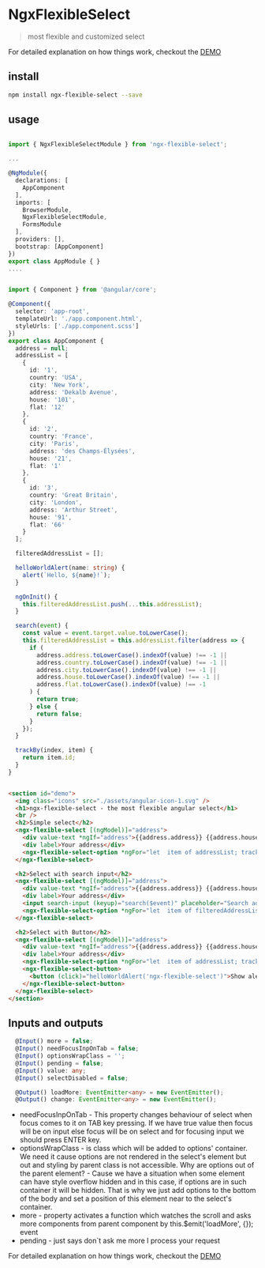 # NgxFlexibleSelect


> most flexible and customized select

For detailed explanation on how things work, checkout the [DEMO](https://andreysyagrovskiy.github.io/ngx-flexible-select/dist/ngx-flexible-select-demo/)



## install

``` bash
npm install ngx-flexible-select --save


```

## usage

``` ts

import { NgxFlexibleSelectModule } from 'ngx-flexible-select';

...

@NgModule({
  declarations: [
    AppComponent
  ],
  imports: [
    BrowserModule,
    NgxFlexibleSelectModule,
    FormsModule
  ],
  providers: [],
  bootstrap: [AppComponent]
})
export class AppModule { }
....


import { Component } from '@angular/core';

@Component({
  selector: 'app-root',
  templateUrl: './app.component.html',
  styleUrls: ['./app.component.scss']
})
export class AppComponent {
  address = null;
  addressList = [
    {
      id: '1',
      country: 'USA',
      city: 'New York',
      address: 'Dekalb Avenue',
      house: '101',
      flat: '12'
    },
    {
      id: '2',
      country: 'France',
      city: 'Paris',
      address: 'des Champs-Élysées',
      house: '21',
      flat: '1'
    },
    {
      id: '3',
      country: 'Great Britain',
      city: 'London',
      address: 'Arthur Street',
      house: '91',
      flat: '66'
    }
  ];

  filteredAddressList = [];

  helloWorldAlert(name: string) {
    alert(`Hello, ${name}!`);
  }

  ngOnInit() {
    this.filteredAddressList.push(...this.addressList);
  }

  search(event) {
    const value = event.target.value.toLowerCase();
    this.filteredAddressList = this.addressList.filter(address => {
      if (
        address.address.toLowerCase().indexOf(value) !== -1 ||
        address.country.toLowerCase().indexOf(value) !== -1 ||
        address.city.toLowerCase().indexOf(value) !== -1 ||
        address.house.toLowerCase().indexOf(value) !== -1 ||
        address.flat.toLowerCase().indexOf(value) !== -1
      ) {
        return true;
      } else {
        return false;
      }
    });
  }

  trackBy(index, item) {
    return item.id;
  }
}


```

``` html

<section id="demo">
  <img class="icons" src="./assets/angular-icon-1.svg" />
  <h1>ngx-flexible-select - the most flexible angular select</h1>
  <br />
  <h2>Simple select</h2>
  <ngx-flexible-select [(ngModel)]="address">
    <div value-text *ngIf="address">{{address.address}} {{address.house}} {{address.city}}</div>
    <div label>Your address</div>
    <ngx-flexible-select-option *ngFor="let  item of addressList; trackBy: trackBy" [value]="item">{{item.address}}, {{item.house}}, {{item.flat}}, {{item.city}}, {{item.country}}</ngx-flexible-select-option>
  </ngx-flexible-select>

  <h2>Select with search input</h2>
  <ngx-flexible-select [(ngModel)]="address">
    <div value-text *ngIf="address">{{address.address}} {{address.house}} {{address.city}}</div>
    <div label>Your address</div>
    <input search-input (keyup)="search($event)" placeholder="Search address" />
    <ngx-flexible-select-option *ngFor="let  item of filteredAddressList; trackBy: trackBy" [value]="item">{{item.address}}, {{item.house}}, {{item.flat}}, {{item.city}}, {{item.country}}</ngx-flexible-select-option>
  </ngx-flexible-select>

  <h2>Select with Button</h2>
  <ngx-flexible-select [(ngModel)]="address">
    <div value-text *ngIf="address">{{address.address}} {{address.house}} {{address.city}}</div>
    <div label>Your address</div>
    <ngx-flexible-select-option *ngFor="let  item of addressList; trackBy: trackBy" [value]="item">{{item.address}}, {{item.house}}, {{item.flat}}, {{item.city}}, {{item.country}}</ngx-flexible-select-option>
    <ngx-flexible-select-button>
      <button (click)="helloWorldAlert('ngx-flexible-select')">Show alert</button>
    </ngx-flexible-select-button>
  </ngx-flexible-select>
</section>


```


## Inputs and outputs

``` ts
  @Input() more = false;
  @Input() needFocusInpOnTab = false;
  @Input() optionsWrapClass = '';
  @Input() pending = false;
  @Input() value: any;
  @Input() selectDisabled = false;

  @Output() loadMore: EventEmitter<any> = new EventEmitter();
  @Output() change: EventEmitter<any> = new EventEmitter();

```


- needFocusInpOnTab - This property changes behaviour of select when focus comes to it on TAB key pressing. If we have true value then focus will be on input else focus will be on select and for focusing input we should press ENTER key.
- optionsWrapClass - is class which will be added to options' container. We need it cause options are not rendered in the select's element but out and styling by parent class is not accessible. Why are options out of the parent element? - Cause we have a situation when some element can have style overflow hidden and in this case, if options are in such container it will be hidden. That is why we just add options to the bottom of the body and set a position of this element near to the select's container.
- more - property activates a function which watches the scroll and asks more components from parent component by this.$emit('loadMore', {}); event
- pending - just says don`t ask me more I process your request


For detailed explanation on how things work, checkout the [DEMO](https://andreysyagrovskiy.github.io/ngx-flexible-select/dist/ngx-flexible-select-demo/)

